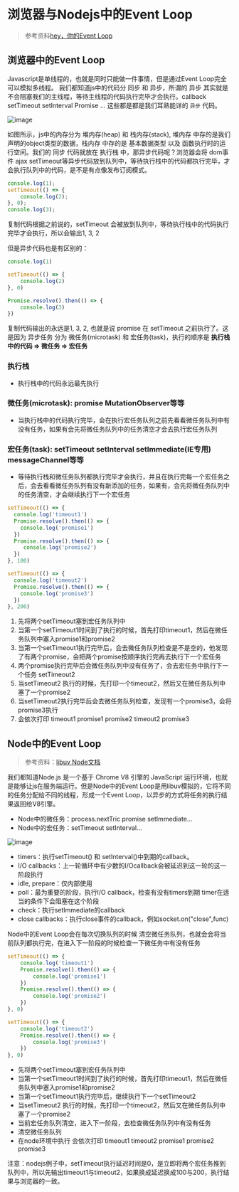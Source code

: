 # 浏览器与Nodejs中的Event Loop

>参考资料[hey，你的Event Loop](https://juejin.im/post/5b63b4cb6fb9a04fb4017f5a)

## 浏览器中的Event Loop

Javascript是单线程的，也就是同时只能做一件事情，但是通过Event Loop完全可以模拟多线程。
我们都知道js中的代码分 同步 和 异步，所谓的 异步 其实就是不会阻塞我们的主线程，等待主线程的代码执行完毕才会执行。callback setTimeout setInterval Promise ... 这些都是都是我们耳熟能详的 `异步` 代码。

![image](https://user-gold-cdn.xitu.io/2018/8/7/165136b9cec6173e?imageView2/0/w/1280/h/960/format/webp/ignore-error/1)

如图所示，js中的内存分为 堆内存(heap) 和 栈内存(stack), 堆内存 中存的是我们声明的object类型的数据，栈内存 中存的是 基本数据类型 以及 函数执行时的运行空间。我们的 同步 代码就放在 执行栈 中，那异步代码呢？浏览器会将 dom事件 ajax setTimeout等异步代码放到队列中，等待执行栈中的代码都执行完毕，才会执行队列中的代码，是不是有点像发布订阅模式。

```js
console.log(1);
setTimeout(() => {
    console.log(2);
}, 0);
console.log(3);
```

复制代码根据之前说的，setTimeout 会被放到队列中，等待执行栈中的代码执行完毕才会执行，所以会输出1, 3, 2

但是异步代码也是有区别的：

```js
console.log(1)

setTimeout(() => {
    console.log(2)
}, 0)

Promise.resolve().then(() => {
    console.log(3)
})
```

复制代码输出的永远是1, 3, 2, 也就是说 promise 在 setTimeout 之前执行了。这是因为 异步任务 分为 微任务(microtask) 和 宏任务(task)，执行的顺序是 **执行栈中的代码 => 微任务 => 宏任务**

### 执行栈

+ 执行栈中的代码永远最先执行

### 微任务(microtask): promise MutationObserver等等

+ 当执行栈中的代码执行完毕，会在执行宏任务队列之前先看看微任务队列中有没有任务，如果有会先将微任务队列中的任务清空才会去执行宏任务队列

### 宏任务(task): setTimeout setInterval setImmediate(IE专用) messageChannel等等

+ 等待执行栈和微任务队列都执行完毕才会执行，并且在执行完每一个宏任务之后，会去看看微任务队列有没有新添加的任务，如果有，会先将微任务队列中的任务清空，才会继续执行下一个宏任务

```js
setTimeout(() => {
  console.log('timeout1')
  Promise.resolve().then(() => {
    console.log('promise1')
  })
  Promise.resolve().then(() => {
     console.log('promise2')
  })
}, 100)

setTimeout(() => {
  console.log('timeout2')
  Promise.resolve().then(() => {
    console.log('promise3')
  })
}, 200)
```

1. 先将两个setTimeout塞到宏任务队列中
2. 当第一个setTimeout1时间到了执行的时候，首先打印timeout1，然后在微任务队列中塞入promise1和promise2
3. 当第一个setTimeout1执行完毕后，会去微任务队列检查是不是空的，他发现了有两个promise，会把两个promise按顺序执行完再去执行下一个宏任务
4. 两个promise执行完毕后会微任务队列中没有任务了，会去宏任务中执行下一个任务 setTimeout2
5. 当setTimeout2 执行的时候，先打印一个timeout2，然后又在微任务队列中塞了一个promise2
6. 当setTimeout2执行完毕后会去微任务队列检查，发现有一个promise3，会将promise3执行
7. 会依次打印 timeout1 promise1 promise2 timeout2 promise3

## Node中的Event Loop

>参考资料：[libuv Node文档](https://nodejs.org/en/docs/guides/event-loop-timers-and-nexttick/)

我们都知道Node.js 是一个基于 Chrome V8 引擎的 JavaScript 运行环境，也就是能够让js在服务端运行。但是Node中的Event Loop是用libuv模拟的，它将不同的任务分配给不同的线程，形成一个Event Loop，以异步的方式将任务的执行结果返回给V8引擎。

+ Node中的微任务：process.nextTric promise setImmediate...
+ Node中的宏任务：setTimeout setInterval...

![image](https://user-gold-cdn.xitu.io/2018/8/7/16513a7098f2101b?imageView2/0/w/1280/h/960/format/webp/ignore-error/1)

+ timers：执行setTimeout() 和 setInterval()中到期的callback。
+ I/O callbacks：上一轮循环中有少数的I/Ocallback会被延迟到这一轮的这一阶段执行
+ idle, prepare：仅内部使用
+ poll：最为重要的阶段，执行I/O   callback，检查有没有timers到期 timer在适当的条件下会阻塞在这个阶段
+ check：执行setImmediate的callback
+ close callbacks：执行close事件的callback，例如socket.on("close",func)

Node中的Event Loop会在每次切换队列的时候 清空微任务队列，也就会会将当前队列都执行完，在进入下一阶段的时候检查一下微任务中有没有任务

```js
setTimeout(() => {
    console.log('timeout1')
    Promise.resolve().then(() => {
        console.log('promise1')
    })
    Promise.resolve().then(() => {
        console.log('promise2')
    })
}, 0)

setTimeout(() => {
    console.log('timeout2')
    Promise.resolve().then(() => {
        console.log('promise3')
    })
}, 0)
```

+ 先将两个setTimeout塞到宏任务队列中
+ 当第一个setTimeout1时间到了执行的时候，首先打印timeout1，然后在微任务队列中塞入promise1和promise2
+ 当第一个setTimeout1执行完毕后，继续执行下一个setTimeout2
+ 当setTimeout2 执行的时候，先打印一个timeout2，然后又在微任务队列中塞了一个promise2
+ 当前宏任务队列清空，进入下一阶段，去检查微任务队列中有没有任务
+ 清空微任务队列
+ 在node环境中执行 会依次打印 timeout1 timeout2 promise1 promise2 promise3

注意：nodejs例子中，setTimeout执行延迟时间是0，是立即将两个宏任务推到队列中，所以先输出timeout1与timeout2，如果换成延迟换成100与200，执行结果与浏览器的一致。
